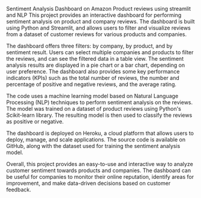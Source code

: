 Sentiment Analysis Dashboard on Amazon Product reviews using streamlit and NLP
This project provides an interactive dashboard for performing sentiment analysis on product and company reviews. The dashboard is built using Python and Streamlit, and allows users to filter and visualize reviews from a dataset of customer reviews for various products and companies.

The dashboard offers three filters: by company, by product, and by sentiment result. Users can select multiple companies and products to filter the reviews, and can see the filtered data in a table view. The sentiment analysis results are displayed in a pie chart or a bar chart, depending on user preference. The dashboard also provides some key performance indicators (KPIs) such as the total number of reviews, the number and percentage of positive and negative reviews, and the average rating.

The code uses a machine learning model based on Natural Language Processing (NLP) techniques to perform sentiment analysis on the reviews. The model was trained on a dataset of product reviews using Python's Scikit-learn library. The resulting model is then used to classify the reviews as positive or negative.

The dashboard is deployed on Heroku, a cloud platform that allows users to deploy, manage, and scale applications. The source code is available on GitHub, along with the dataset used for training the sentiment analysis model.

Overall, this project provides an easy-to-use and interactive way to analyze customer sentiment towards products and companies. The dashboard can be useful for companies to monitor their online reputation, identify areas for improvement, and make data-driven decisions based on customer feedback.
